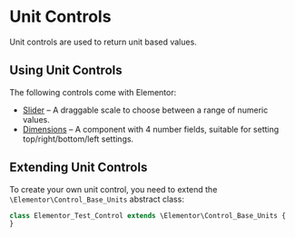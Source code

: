 # Unit Controls

Unit controls are used to return unit based values.

## Using Unit Controls

The following controls come with Elementor:

* [Slider](./classes/control-slider) – A draggable scale to choose between a range of numeric values.
* [Dimensions](./classes/control-dimensions) – A component with 4 number fields, suitable for setting top/right/bottom/left settings.

## Extending Unit Controls

To create your own unit control, you need to extend the `\Elementor\Control_Base_Units` abstract class:

```php {1}
class Elementor_Test_Control extends \Elementor\Control_Base_Units {
}
```
